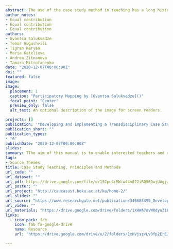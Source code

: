 ```yaml
---
abstract: The use of the case study method in teaching has a long history and is considered one of the unique tools for bridging the gap between theory and practice.  Case studies are important to help students establish a direct relation between societal issues and theoretical knowledge. Furthermore, Daneri, Trencher and Peterson (2015) argue that student-centered case studies could play an essential role in addressing problems of participating local communities.
author_notes:
- Equal contribution
- Equal contribution
- Equal contribution 
authors:
- Gvantsa Salukvadze
- Temur Gugushvili
- Tigran Keryan
- Maria Katelieva
- Andrea Zitnanova
- Tamara Mitrofanenko
date: "2020-12-07T00:00:00Z"
doi: ""
featured: false
image: 
image:
  placement: 1
  caption: "Participatory Mapping by [Gvantsa Salukvadze]()"
  focal_point: "Center"
  preview_only: false
  alt_text: An optional description of the image for screen readers.

projects: []
publication: '*Developing and Implementing a Transdisciplinary Case Study Course Manual for Lecturers*'
publication_short: ""
publication_types:
- "6"
publishDate: "2020-12-07T00:00:00Z"
slides: 
summary: TThe aim of this manual is to enable interested teachers and university staff to implement a transdisciplinary (field) case study course, similar to those developed, tested, and integrated into the curriculum at Armenian State Pedagogical University (ASPU) and Tbilisi State University (TSU).
tags:
- Source Themes
title: Case Study Teaching, Principles and Methods
url_code: ""
url_dataset: ""
url_pdf: https://drive.google.com/file/d/1SCpu4rMWiw44m022iRQ56QwjUAgjw_Oz/view?usp=sharing
url_poster: ""
url_project: "http://caucasust.boku.ac.at/ka/home-2/"
url_slides: ""
url_source: "https://www.researchgate.net/publication/346685495_Developing_and_Implementing_a_Transdisciplinary_Case_Study_Course_Manual_for_Lecturers?fbclid=IwAR0ygNw0zbL7LyB_OM-YK-Bsg7FJBRIyRPxdfkzrb6DBzZ7fKLXqoPrtZxM"
url_video: ""
url_materials: "https://drive.google.com/drive/folders/1XHWA7ovWRdyuZ1Lgl5WUHtVGWWu6pxNP?usp=sharing"
links:
  - icon_pack: fab
    icon: fab fa-google-drive 
    name: Resource
    url: 'https://drive.google.com/drive/u/2/folders/1xHVjszvLv8fp2ErEJJm59jHYDQXIkN3u'

---
```

